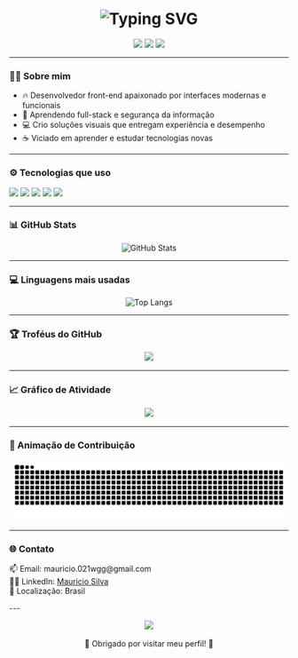 <h1 align="center">
  <img src="https://readme-typing-svg.demolab.com?font=Fira+Code&weight=800&size=25&pause=1000&color=A020F0&center=true&vCenter=true&width=435&lines=Ol%C3%A1%2C+sou+Mauricio+Silva" alt="Typing SVG" />
</h1>


<p align="center">
  <img src="https://img.shields.io/badge/Front--End-Developer-A020F0?style=for-the-badge&logo=html5&logoColor=white" />
  <img src="https://img.shields.io/badge/Estudando-FullStack-8A2BE2?style=for-the-badge&logo=code&logoColor=white" />
  <img src="https://img.shields.io/badge/Hacking-%C3%89tico-black?style=for-the-badge&logo=linux&logoColor=green" />
</p>

---

### 👨‍💻 Sobre mim

- 🔥 Desenvolvedor front-end apaixonado por interfaces modernas e funcionais
- 🧠 Aprendendo full-stack e segurança da informação
- 💻 Crio soluções visuais que entregam experiência e desempenho
- ☕ Viciado em aprender e estudar tecnologias novas

---

### ⚙️ Tecnologias que uso

<p>
  <img src="https://img.shields.io/badge/HTML5-A020F0?style=for-the-badge&logo=html5&logoColor=white" />
  <img src="https://img.shields.io/badge/CSS3-A020F0?style=for-the-badge&logo=css3&logoColor=white" />
  <img src="https://img.shields.io/badge/JavaScript-A020F0?style=for-the-badge&logo=javascript&logoColor=black" />
  <img src="https://img.shields.io/badge/Git-F05032?style=for-the-badge&logo=git&logoColor=white" />
  <img src="https://img.shields.io/badge/GitHub-181717?style=for-the-badge&logo=github&logoColor=white" />
</p>

---

### 📊 GitHub Stats

<p align="center">
  <img src="https://github-readme-stats.vercel.app/api?username=Mauzix&show_icons=true&theme=radical&title_color=A020F0&icon_color=A020F0&text_color=ffffff&bg_color=000000" alt="GitHub Stats"/>
</p>

---

### 💻 Linguagens mais usadas

<p align="center">
  <img src="https://github-readme-stats.vercel.app/api/top-langs/?username=Mauzix&layout=compact&theme=radical&title_color=A020F0&text_color=ffffff&bg_color=000000" alt="Top Langs"/>
</p>

---

### 🏆 Troféus do GitHub

<p align="center">
  <img src="https://github-profile-trophy.vercel.app/?username=Mauzix&theme=onestar&no-frame=true&no-bg=true&margin-w=15" />
</p>

---

### 📈 Gráfico de Atividade

<p align="center">
  <img src="https://github-readme-activity-graph.vercel.app/graph?username=Mauzix&theme=react-dark&hide_border=true" />
</p>

---

### 🐍 Animação de Contribuição

<p align="center">
  <img src="https://raw.githubusercontent.com/Mauzix/Mauzix/output/github-contribution-grid-snake.svg" alt="Snake animation" />
</p>

---

### 🌐 Contato

<p>
  📫 Email: mauricio.021wgg@gmail.com<br>
  👨‍💼 LinkedIn: <a href="https://www.linkedin.com/in/maurício-gonçalves-da-silva-programador/">Mauricio Silva</a><br>
  📍 Localização: Brasil
</p>
---

<p align="center">
  <img src="https://media.giphy.com/media/qgQUggAC3Pfv687qPC/giphy.gif" width="200" />
</p>

<p align="center">
  🌟 Obrigado por visitar meu perfil! 🌟
</p>
